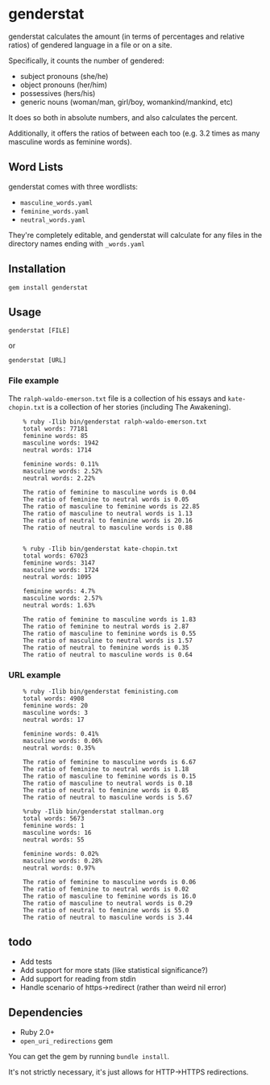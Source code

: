 genderstat
===
genderstat calculates the amount (in terms of percentages and relative ratios) of gendered language in a file or on a site.

Specifically, it counts the number of gendered:
- subject pronouns (she/he)
- object pronouns (her/him)
- possessives (hers/his)
- generic nouns (woman/man, girl/boy, womankind/mankind, etc)

It does so both in absolute numbers, and also calculates the percent.

Additionally, it offers the ratios of between each too (e.g. 3.2 times as many
masculine words as feminine words).

Word Lists
---
genderstat comes with three wordlists:
- ```masculine_words.yaml```
- ```feminine_words.yaml```
- ```neutral_words.yaml```

They're completely editable, and genderstat will calculate for any files in the
directory names ending with ```_words.yaml```


Installation
-------

`gem install genderstat`

Usage
---

`genderstat [FILE]`

or

`genderstat [URL]`


### File example ###

The `ralph-waldo-emerson.txt` file is a collection of his essays and `kate-chopin.txt` is a collection of her stories (including The Awakening).
```
    % ruby -Ilib bin/genderstat ralph-waldo-emerson.txt
    total words: 77181
    feminine words: 85
    masculine words: 1942
    neutral words: 1714

    feminine words: 0.11%
    masculine words: 2.52%
    neutral words: 2.22%

    The ratio of feminine to masculine words is 0.04
    The ratio of feminine to neutral words is 0.05
    The ratio of masculine to feminine words is 22.85
    The ratio of masculine to neutral words is 1.13
    The ratio of neutral to feminine words is 20.16
    The ratio of neutral to masculine words is 0.88


    % ruby -Ilib bin/genderstat kate-chopin.txt
    total words: 67023
    feminine words: 3147
    masculine words: 1724
    neutral words: 1095

    feminine words: 4.7%
    masculine words: 2.57%
    neutral words: 1.63%

    The ratio of feminine to masculine words is 1.83
    The ratio of feminine to neutral words is 2.87
    The ratio of masculine to feminine words is 0.55
    The ratio of masculine to neutral words is 1.57
    The ratio of neutral to feminine words is 0.35
    The ratio of neutral to masculine words is 0.64
```

### URL example ###
```
    % ruby -Ilib bin/genderstat feministing.com
    total words: 4908
    feminine words: 20
    masculine words: 3
    neutral words: 17

    feminine words: 0.41%
    masculine words: 0.06%
    neutral words: 0.35%

    The ratio of feminine to masculine words is 6.67
    The ratio of feminine to neutral words is 1.18
    The ratio of masculine to feminine words is 0.15
    The ratio of masculine to neutral words is 0.18
    The ratio of neutral to feminine words is 0.85
    The ratio of neutral to masculine words is 5.67

    %ruby -Ilib bin/genderstat stallman.org
    total words: 5673
    feminine words: 1
    masculine words: 16
    neutral words: 55

    feminine words: 0.02%
    masculine words: 0.28%
    neutral words: 0.97%

    The ratio of feminine to masculine words is 0.06
    The ratio of feminine to neutral words is 0.02
    The ratio of masculine to feminine words is 16.0
    The ratio of masculine to neutral words is 0.29
    The ratio of neutral to feminine words is 55.0
    The ratio of neutral to masculine words is 3.44
```
todo
---
- Add tests
- Add support for more stats (like statistical significance?)
- Add support for reading from stdin
- Handle scenario of https->redirect (rather than weird nil error)

Dependencies
------------
- Ruby 2.0+
- ```open_uri_redirections``` gem

You can get the gem by running ```bundle install```.

It's not strictly necessary, it's just allows for HTTP->HTTPS redirections.

